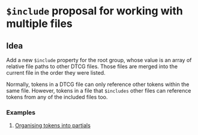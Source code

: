 # `$include` proposal for working with multiple files

## Idea

Add a new `$include` property for the root group, whose value is an array of relative file paths to other DTCG files. Those files are merged into the current file in the order they were listed.

Normally, tokens in a DTCG file can only reference other tokens within the same file. However, tokens in a file that `$includes` other files can reference tokens from any of the included files too.

### Examples

1. [Organising tokens into partials](./example01-partials/)